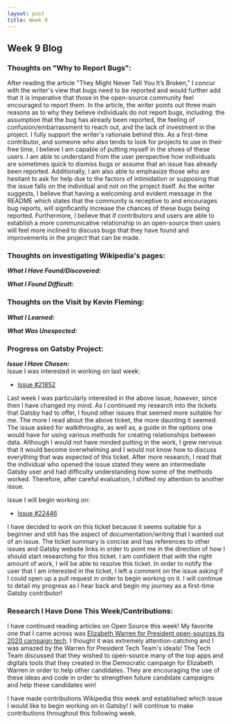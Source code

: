 ```yaml
---
layout: post
title: Week 9
---
```


<h2>Week 9 Blog</h2>

<h3>Thoughts on "Why to Report Bugs":</h3>
After reading the article "They Might Never Tell You It’s Broken," I concur with the writer's view that bugs need to be reported and would further add that it is imperative that those in the open-source community feel encouraged to report them. In the article, the writer points out three main reasons as to why they believe individuals do not report bugs, including: the assumption that the bug has already been reported, the feeling of confusion/embarrassment to reach out, and the lack of investment in the project. I fully support the writer's rationale behind this. As a first-time contributor, and someone who also tends to look for projects to use in their free time, I believe I am capable of putting myself in the shoes of these users. I am able to understand from the user perspective how individuals are sometimes quick to dismiss bugs or assume that an issue has already been reported. Additionally, I am also able to emphasize those who are hesitant to ask for help due to the factors of intimidation or supposing that the issue falls on the individual and not on the project itself. As the writer suggests, I believe that having a welcoming and evident message in the README which states that the community is receptive to and encourages bug reports, will signficantly increase the chances of these bugs being reported. Furthermore, I believe that if contributors and users are able to establish a more communicative relationship in an open-source then users will feel more inclined to discuss bugs that they have found and improvements in the project that can be made.

<h3>Thoughts on investigating Wikipedia's pages:</h3>

**_What I Have Found/Discovered:_**
<br>

**_What I Found Difficult:_**
<br>

<h3>Thoughts on the Visit by Kevin Fleming:</h3>

**_What I Learned:_**
<br>

**_What Was Unexpected:_**
<br>

<h3>Progress on Gatsby Project:</h3>

**_Issue I Have Chosen:_**
<br>
Issue I was interested in working on last week:
   * [Issue #21852](https://github.com/gatsbyjs/gatsby/issues/21852)

Last week I was particularly interested in the above issue, _however_, since then I have changed my mind. As I continued my research into the tickets that Gatsby had to offer, I found other issues that seemed more suitable for me. The more I read about the above ticket, the more daunting it seemed. The issue asked for walkthroughs, as well as, a guide in the options one would have for using various methods for creating relationships between data. Although I would not have minded putting in the work, I grew nervous that it would become overwhelming and I would not know how to discuss everything that was expected of this ticket. After more research, I read that the individual who opened the issue stated they were an intermediate Gatsby user and had difficulty understanding how some of the methods worked. Therefore, after careful evaluation, I shifted my attention to another issue.

Issue I will begin working on:
   * [Issue #22446](https://github.com/gatsbyjs/gatsby/issues/22446)

I have decided to work on this ticket because it seems suitable for a beginner and still has the aspect of documentation/writing that I wanted out of an issue. The ticket summary is concise and has references to other issues and Gatsby website links in order to point me in the direction of how I should start researching for this ticket. I am confident that with the right amount of work, I will be able to resolve this ticket. In order to notify the user that I am interested in the ticket, I left a comment on the issue asking if I could open up a pull request in order to begin working on it. I will continue to detail my progress as I hear back and begin my journey as a first-time Gatsby contributor!


<h3>Research I Have Done This Week/Contributions:</h3>

I have continued reading articles on Open Source this week! My favorite one that I came across was [Elizabeth Warren for President open-sources its 2020 campaign tech](https://techcrunch.com/2020/03/29/warren-open-source-campaign-tech/). I thought it was extremely attention-catching and I was amazed by the Warren for President Tech Team's ideals! The Tech Team discussed that they wished to open-source many of the top apps and digitals tools that they created in the Democratic campaign for Elizabeth Warren in order to help other candidates. They are encouraging the use of these ideas and code in order to strengthen future candidate campaigns and help these candidates win!
<p>I have made contributions Wikipedia this week and established which issue I would like to begin working on in Gatsby! I will continue to make contributions throughout this following week.</p>
